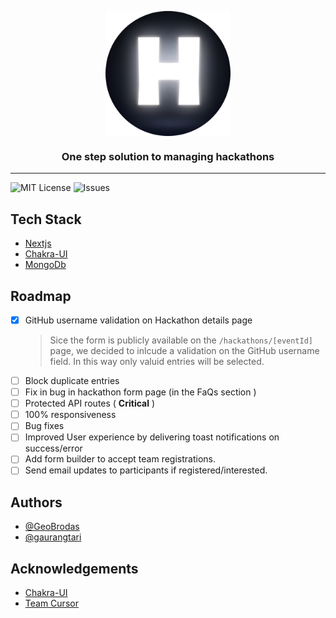 <p align="center">
  <img src="/public/logo/H.png" alt="logo" align="center" width="200" height="200" />
</p>

<h3 align="center"> One step solution to managing hackathons </h3>

---

![MIT License](https://img.shields.io/apm/l/atomic-design-ui.svg?)
![Issues](https://img.shields.io/github/issues/GeoBrodas/hackarena?atomic-design-ui.svg?)

## Tech Stack

- [Nextjs](https://nextjs.org)
- [Chakra-UI](https://chakra-ui.com)
- [MongoDb](https://www.mongodb.com)

## Roadmap

- [x] GitHub username validation on Hackathon details page
  > Sice the form is publicly available on the `/hackathons/[eventId]` page, we decided to inlcude a validation on the GitHub username field. In this way only valuid entries will be selected.
- [ ] Block duplicate entries
- [ ] Fix in bug in hackathon form page (in the FaQs section )
- [ ] Protected API routes ( **Critical** )
- [ ] 100% responsiveness
- [ ] Bug fixes
- [ ] Improved User experience by delivering toast notifications on success/error
- [ ] Add form builder to accept team registrations.
- [ ] Send email updates to participants if registered/interested.

## Authors

- [@GeoBrodas](https://www.github.com/GeoBrodas)
- [@gaurangtari](https://www.github.com/gaurangtari)

## Acknowledgements

- [Chakra-UI](https://chakra-ui.com/)
- [Team Cursor](https://www.facebook.com/gecteamcursor/)
